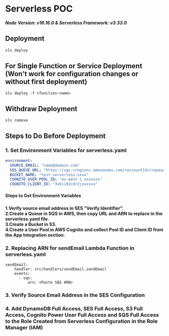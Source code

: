 # Serverless POC

**_Node Version: v16.16.0 & Serverless Framework: v3.33.0_**

## Deployment

```bash
sls deploy
```

## For Single Function or Service Deployment (Won't work for configuration changes or without first deployment)

```
sls deploy -f <function-name>
```

## Withdraw Deployment

```
sls remove
```

## Steps to Do Before Deployment

### 1. Set Environment Variables for serverless.yaml

```yaml
environment:
  SOURCE_EMAIL: "name@domain.com"
  SQS_QUEUE_URL: "https://sqs.<region>.amazonaws.com/<accountId>/<queue-name>"
  BUCKET_NAME: "test-serverless-xxxx"
  COGNITO_USER_POOL_ID: "eu-west-1_xxxxxxx"
  COGNITO_CLIENT_ID: "3v6ii92cdr2jxxxxxx"
```

#### Steps to Get Environment Variables

#####

<b>
1.Verify source email address in SES "Verify Identifier". <br>
2.Create a Queue in SQS in AWS, then copy URL and ARN to replace in the serverless.yaml file.<br>
3.Create a Bucket in S3.<br>
4.Create a User Pool in AWS Cognito and collect Pool ID and Client ID from the App Integration section.<br>
</b>

### 2. Replacing ARN for sendEmail Lambda Function in serverless.yaml

```
sendEmail:
    handler: src/handlers/sendEmail.sendEmail
    events:
      - sqs:
          arn: <Paste SQS ARN>
```

### 3. Verify Source Email Address in the SES Configuration

### 4. Add DynamoDB Full Access, SES Full Access, S3 Full Access, Cognito Power User Full Access and SQS Full Access to the Role Created from Serverless Configuration in the Role Manager (IAM)
